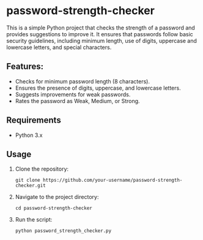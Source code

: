 # password-strength-checker

This is a simple Python project that checks the strength of a password and provides suggestions to improve it. It ensures that passwords follow basic security guidelines, including minimum length, use of digits, uppercase and lowercase letters, and special characters.

## Features:
- Checks for minimum password length (8 characters).
- Ensures the presence of digits, uppercase, and lowercase letters.
- Suggests improvements for weak passwords.
- Rates the password as Weak, Medium, or Strong.

## Requirements
- Python 3.x

## Usage

1. Clone the repository:
    ```
    git clone https://github.com/your-username/password-strength-checker.git
    ```
2. Navigate to the project directory:
    ```
    cd password-strength-checker
    ```
3. Run the script:
    ```
    python password_strength_checker.py
    ```


